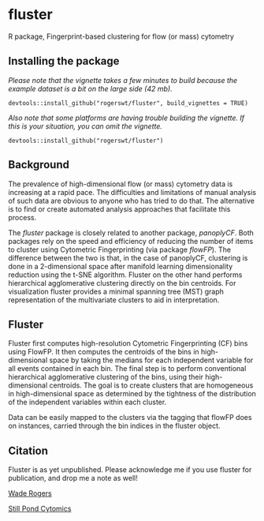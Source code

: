 # fluster
R package, Fingerprint-based clustering for flow (or mass) cytometry

## Installing the package
*Please note that the vignette takes a few minutes
to build because the example dataset is a bit on the large side (42 mb).*
```
devtools::install_github("rogerswt/fluster", build_vignettes = TRUE)
```

*Also note that some platforms are having trouble building the vignette.  If this is
your situation, you can omit the vignette.*  
```
devtools::install_github("rogerswt/fluster")
```
## Background

The prevalence of high-dimensional flow (or mass) cytometry data is increasing at a rapid pace.
The difficulties and limitations of manual analysis of such data are obvious to anyone who has
tried to do that.  The alternative is to find or create automated analysis approaches that
facilitate this process.

The *fluster* package is closely related to another package, *panoplyCF*.  Both packages 
rely on the speed and efficiency of reducing the number of items to cluster using 
Cytometric Fingerprinting (via package *flowFP*).  The difference between the two is that,
in the case of panoplyCF, clustering is done in a 2-dimensional space after 
manifold learning dimensionality reduction using the t-SNE algorithm.  Fluster on the
other hand performs hierarchical agglomerative clustering directly on the bin centroids.
For visualization fluster provides a minimal spanning tree (MST) graph representation of
the multivariate clusters to aid in interpretation.

## Fluster
Fluster first computes high-resolution 
Cytometric Fingerprinting (CF) bins using FlowFP.  It then computes the centroids of the bins
in high-dimensional space by taking the medians for each independent variable for all
events contained in each bin. The final step is to perform conventional hierarchical agglomerative clustering of the
bins, using their high-dimensional centroids.  The goal is to create clusters
that are homogeneous in high-dimensional space as determined by the tightness of 
the distribution of the independent variables within each cluster.

Data can be easily mapped to the clusters via the tagging that flowFP does on instances,
carried through the bin indices in the fluster object.

## Citation
Fluster is as yet unpublished.  Please acknowledge me if you use fluster for publication,
and drop me a note as well!

[Wade Rogers](mailto:wade.rogers@spcytomics.com)

[Still Pond Cytomics](https://spcytomics.com)
